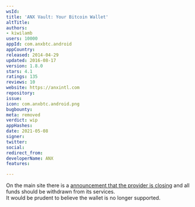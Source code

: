 ```yaml
---
wsId: 
title: 'ANX Vault: Your Bitcoin Wallet'
altTitle: 
authors:
- kiwilamb
users: 10000
appId: com.anxbtc.android
appCountry: 
released: 2014-04-29
updated: 2016-08-17
version: 1.8.0
stars: 4.1
ratings: 135
reviews: 10
website: https://anxintl.com
repository: 
issue: 
icon: com.anxbtc.android.png
bugbounty: 
meta: removed
verdict: wip
appHashes: 
date: 2021-05-08
signer: 
twitter: 
social: 
redirect_from: 
developerName: ANX
features: 

---
```


On the main site there is a [announcement that the provider is closing](https://anxpro.com/) and all funds should be withdrawn from its services.<br>
It would be prudent to believe the wallet is no longer supported.

